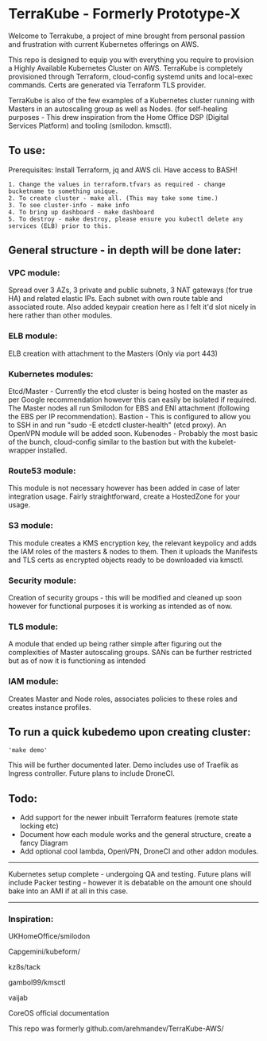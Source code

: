 # TerraKube - Formerly Prototype-X

Welcome to Terrakube, a project of mine brought from personal passion and frustration with current Kubernetes offerings on AWS.

This repo is designed to equip you with everything you require to provision a Highly Available Kubernetes Cluster on AWS.
TerraKube is completely provisioned through Terraform, cloud-config systemd units and local-exec commands. Certs are generated via Terraform TLS provider.

TerraKube is also of the few examples of a Kubernetes cluster running with Masters in an autoscaling group as well as Nodes. (for self-healing purposes - This drew inspiration from the Home Office DSP (Digital Services Platform) and tooling (smilodon. kmsctl).


## To use:

Prerequisites: Install Terraform, jq and AWS cli. Have access to BASH!

```
1. Change the values in terraform.tfvars as required - change bucketname to something unique.
2. To create cluster - make all. (This may take some time.)
3. To see cluster-info - make info
4. To bring up dashboard - make dashboard
5. To destroy - make destroy, please ensure you kubectl delete any services (ELB) prior to this.
```

## General structure - in depth will be done later:

### VPC module:

Spread over 3 AZs, 3 private and public subnets, 3 NAT gateways (for true HA) and related elastic IPs. Each subnet with own route table and associated route. Also added keypair creation here as I felt it'd slot nicely in here rather than other modules.

### ELB module:

ELB creation with attachment to the Masters (Only via port 443)

### Kubernetes modules:

Etcd/Master - Currently the etcd cluster is being hosted on the master as per Google recommendation however this can easily be isolated if required. The Master nodes all run Smilodon for EBS and ENI attachment (following the EBS per IP recommendation).
Bastion - This is configured to allow you to SSH in and run "sudo -E etcdctl cluster-health" (etcd proxy). An OpenVPN module will be added soon.
Kubenodes - Probably the most basic of the bunch, cloud-config similar to the bastion but with the kubelet-wrapper installed.

### Route53 module:

This module is not necessary however has been added in case of later integration usage. Fairly straightforward, create a HostedZone for your usage.

### S3 module:

This module creates a KMS encryption key, the relevant keypolicy and adds the IAM roles of the masters & nodes to them. Then it uploads the Manifests and TLS certs as encrypted objects ready to be downloaded via kmsctl.

### Security module:

Creation of security groups - this will be modified and cleaned up soon however for functional purposes it is working as intended as of now.

### TLS module:

A module that ended up being rather simple after figuring out the complexities of Master autoscaling groups. SANs can be further restricted but as of now it is functioning as intended

### IAM module:

Creates Master and Node roles, associates policies to these roles and creates instance profiles.

## To run a quick kubedemo upon creating cluster:

```
'make demo'
```
This will be further documented later. Demo includes use of Traefik as Ingress controller. Future plans to include DroneCI.


## Todo:

- Add support for the newer inbuilt Terraform features (remote state locking etc)
- Document how each module works and the general structure, create a fancy Diagram
- Add optional cool lambda, OpenVPN, DroneCI and other addon modules.

------------------------

Kubernetes setup complete - undergoing QA and testing. Future plans will include Packer testing - however it is debatable on the amount one should bake into an AMI if at all in this case.

----------------------

### Inspiration:

UKHomeOffice/smilodon

Capgemini/kubeform/

kz8s/tack

gambol99/kmsctl

vaijab

CoreOS official documentation

This repo was formerly github.com/arehmandev/TerraKube-AWS/
